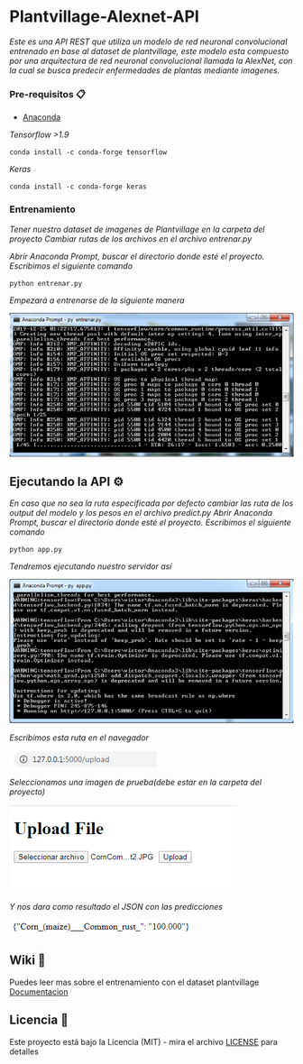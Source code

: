 # Plantvillage-Alexnet-API

_Este es una API REST que utiliza un modelo de red neuronal convolucional entrenado en base al dataset de plantvillage,
este modelo esta compuesto por una arquitectura de red neuronal convolucional llamada la AlexNet, con la cual se busca predecir enfermedades de plantas mediante imagenes._

### Pre-requisitos 📋
- [Anaconda](https://www.anaconda.com/)


_Tensorflow >1.9_

```
conda install -c conda-forge tensorflow
```
_Keras_

```
conda install -c conda-forge keras
```
### Entrenamiento
_Tener nuestro dataset de imagenes de Plantvillage en la carpeta del proyecto_
_Cambiar rutas de los archivos en el archivo entrenar.py_

_Abrir Anaconda Prompt, buscar el directorio donde esté el proyecto._
_Escribimos el siguiente comando_
```
python entrenar.py
```
_Empezará a entrenarse de la siguiente manera_

![imagenes/entrenamiento](imagenes/entrenamiento.PNG)

## Ejecutando la API ⚙️
_En caso que no sea la ruta especificada por defecto cambiar las ruta de los output del modelo y los pesos en el archivo predict.py_
_Abrir Anaconda Prompt, buscar el directorio donde esté el proyecto._
_Escribimos el siguiente comando_
```
python app.py
```
_Tendremos ejecutando nuestro servidor así_

![imagenes/ua](imagenes/ua.PNG)


_Escribimos esta ruta en el navegador_

![imagenes/direccion](imagenes/direccion.PNG)

 _Seleccionamos una imagen de prueba(debe estar en la carpeta del proyecto)_
 
 ![imagenes/html](imagenes/html.PNG)
 
 _Y nos dara como resultado el JSON con las predicciones_

![imagenes/json](imagenes/json.PNG)

## Wiki 📖

Puedes leer mas sobre el entrenamiento con el dataset plantvillage [Documentacion](https://github.com/victorgbd/plantvillage-alexnet-api/blob/master/documentacion.pdf)

## Licencia 📄

Este proyecto está bajo la Licencia (MIT) - mira el archivo [LICENSE](LICENSE) para detalles


